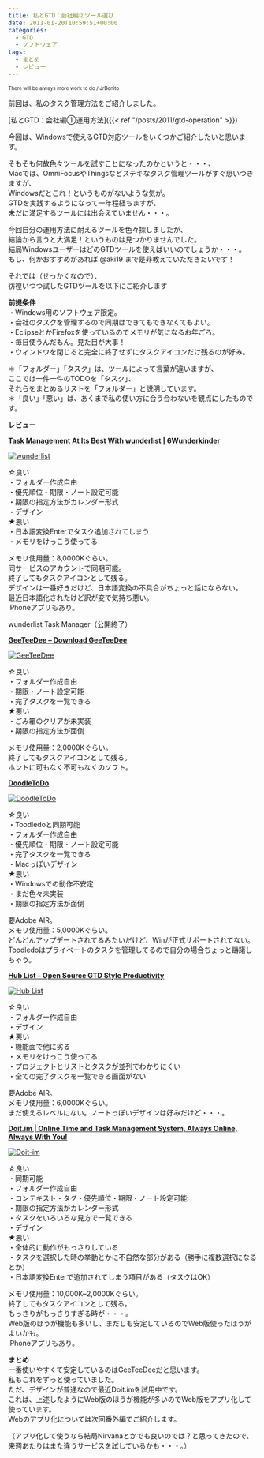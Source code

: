 ```yaml
---
title: 私とGTD：会社編②ツール選び
date: 2011-01-20T10:59:51+00:00
categories:
  - GTD
  - ソフトウェア
tags:
  - まとめ
  - レビュー
---
```

<span style="font-size:10px;"><a href="https://www.igosso.net/flk/3250247023.html" target="_blank"><img src="https://farm4.static.flickr.com/3469/3250247023_fc92731457_m.jpg" alt="" /></a><br />There will be always more work to do / JrBenito</span>

前回は、私のタスク管理方法をご紹介しました。

[私とGTD：会社編①運用方法]({{< ref "/posts/2011/gtd-operation" >}})

今回は、Windowsで使えるGTD対応ツールをいくつかご紹介したいと思います。

そもそも何故色々ツールを試すことになったのかというと・・・、  
Macでは、OmniFocusやThingsなどステキなタスク管理ツールがすぐ思いつきますが、  
Windowsだとこれ！というものがないような気が。  
GTDを実践するようになって一年程経ちますが、  
未だに満足するツールには出会えていません・・・。

今回自分の運用方法に耐えるツールを色々探しましたが、  
結論から言うと大満足！というものは見つかりませんでした。  
結局WindowsユーザーはどのGTDツールを使えばいいのでしょうか・・・。  
もし、何かおすすめがあれば @aki19 まで是非教えていただきたいです！

それでは（せっかくなので）、  
彷徨いつつ試したGTDツールを以下にご紹介します

<!--more-->

**前提条件**  
・Windows用のソフトウェア限定。  
・会社のタスクを管理するので同期はできてもできなくてもよい。  
・EclipseとかFirefoxを使っているのでメモリが気になるお年ごろ。  
・毎日使うんだもん。見た目が大事！  
・ウィンドウを閉じると完全に終了せずにタスクアイコンだけ残るのが好み。

＊「フォルダー」「タスク」は、ツールによって言葉が違いますが、  
ここでは一件一件のTODOを「タスク」、  
それらをまとめるリストを「フォルダー」と説明しています。  
＊「良い」「悪い」は、あくまで私の使い方に合う合わないを観点にしたものです。

**レビュー**

<div class="ShareInfo">
  <strong><a rel="nofollow" target="_blank" href="http://www.6wunderkinder.com/wunderlist/">Task Management At Its Best With wunderlist | 6Wunderkinder</a><a rel="nofollow" target="_blank" href="https://b.hatena.ne.jp/entry/http://www.6wunderkinder.com/wunderlist/"><img border="0" src="https://b.hatena.ne.jp/entry/image/http://www.6wunderkinder.com/wunderlist/" alt="" /></a></strong></p> 
  
  <div style="color:#808080;font-size:80%;">
  </div>
  
  <p>
    <strong></strong>
  </p>
</div>

<a href="http://www.flickr.com/photos/41082249@N07/5372512252/" title="wunderlist" rel="lightbox" class="lightview"><img alt="wunderlist" src="http://farm6.static.flickr.com/5247/5372512252_0cf587b12d_m.jpg" /></a>

☆良い  
・フォルダー作成自由  
・優先順位・期限・ノート設定可能  
・期限の指定方法がカレンダー形式  
・デザイン  
★悪い  
・日本語変換Enterでタスク追加されてしまう  
・メモリをけっこう使ってる

メモリ使用量：8,0000Kぐらい。  
同サービスのアカウントで同期可能。  
終了してもタスクアイコンとして残る。  
デザインは一番好きだけど、日本語変換の不具合がちょっと話にならない。  
最近日本語化されたけど訳が変で気持ち悪い。  
iPhoneアプリもあり。

wunderlist Task Manager（公開終了）

<div class="ShareInfo">
  <strong><a rel="nofollow" target="_blank" href="http://codea-dev.com/gtd/">GeeTeeDee &#8211; Download GeeTeeDee</a><a rel="nofollow" target="_blank" href="https://b.hatena.ne.jp/entry/http://codea-dev.com/gtd/"><img border="0" src="https://b.hatena.ne.jp/entry/image/http://codea-dev.com/gtd/" alt="" /></a></strong></p> 
  
  <div style="color:#808080;font-size:80%;">
  </div>
  
  <p>
    <strong></strong>
  </p>
</div>

<a href="http://www.flickr.com/photos/41082249@N07/5372512118/" title="GeeTeeDee" rel="lightbox" class="lightview"><img alt="GeeTeeDee" src="http://farm6.static.flickr.com/5281/5372512118_bc242e3f5e_m.jpg" /></a>

☆良い  
・フォルダー作成自由  
・期限・ノート設定可能  
・完了タスクを一覧できる  
★悪い  
・ごみ箱のクリアが未実装  
・期限の指定方法が面倒

メモリ使用量：2,0000Kぐらい。  
終了してもタスクアイコンとして残る。  
ホントに可もなく不可もなくのソフト。

<div class="ShareInfo">
  <strong><a rel="nofollow" target="_blank" href="http://doodletodo.wetcradle.com/">DoodleToDo</a><a rel="nofollow" target="_blank" href="https://b.hatena.ne.jp/entry/http://doodletodo.wetcradle.com/"><img border="0" src="https://b.hatena.ne.jp/entry/image/http://doodletodo.wetcradle.com/" alt="" /></a></strong></p> 
  
  <div style="color:#808080;font-size:80%;">
  </div>
  
  <p>
    <strong></strong>
  </p>
</div>

<a href="http://www.flickr.com/photos/41082249@N07/5372512154/" title="DoodleToDo" rel="lightbox" class="lightview"><img alt="DoodleToDo" src="http://farm6.static.flickr.com/5165/5372512154_8a527f1164_m.jpg" /></a>

☆良い  
・Toodledoと同期可能  
・フォルダー作成自由  
・優先順位・期限・ノート設定可能  
・完了タスクを一覧できる  
・Macっぽいデザイン  
★悪い  
・Windowsでの動作不安定  
・まだ色々未実装  
・期限の指定方法が面倒

要Adobe AIR。  
メモリ使用量：5,0000Kぐらい。  
どんどんアップデートされてるみたいだけど、Winが正式サポートされてない。  
Toodledoはプライベートのタスクを管理してるので自分の場合ちょっと躊躇しちゃう。

<div class="ShareInfo">
  <strong><a rel="nofollow" target="_blank" href="http://hublistapp.com/">Hub List &#8211; Open Source GTD Style Productivity</a><a rel="nofollow" target="_blank" href="https://b.hatena.ne.jp/entry/http://hublistapp.com/"><img border="0" src="https://b.hatena.ne.jp/entry/image/http://hublistapp.com/" alt="" /></a></strong></p> 
  
  <div style="color:#808080;font-size:80%;">
  </div>
  
  <p>
    <strong></strong>
  </p>
</div>

<a href="http://www.flickr.com/photos/41082249@N07/5372512182/" title="Hub List" rel="lightbox" class="lightview"><img alt="Hub List" src="http://farm6.static.flickr.com/5247/5372512182_5dcb15132f_m.jpg" /></a>

☆良い  
・フォルダー作成自由  
・デザイン  
★悪い  
・機能面で他に劣る  
・メモリをけっこう使ってる  
・プロジェクトとリストとタスクが並列でわかりにくい  
・全ての完了タスクを一覧できる画面がない

要Adobe AIR。  
メモリ使用量：6,0000Kぐらい。  
まだ使えるレベルにない。ノートっぽいデザインは好みだけど・・・。

<div class="ShareInfo">
  <strong><a rel="nofollow" target="_blank" href="https://i.doit.im/">Doit.im | Online Time and Task Management System, Always Online, Always With You!</a><a rel="nofollow" target="_blank" href="https://b.hatena.ne.jp/entry/https://i.doit.im/"><img border="0" src="https://b.hatena.ne.jp/entry/image/https://i.doit.im/" alt="" /></a></strong></p> 
  
  <div style="color:#808080;font-size:80%;">
  </div>
  
  <p>
    <strong></strong>
  </p>
</div>

<a href="http://www.flickr.com/photos/41082249@N07/5372512208/" title="Doit-im" rel="lightbox" class="lightview"><img alt="Doit-im" src="http://farm6.static.flickr.com/5008/5372512208_66850e62f6_m.jpg" /></a>

☆良い  
・同期可能  
・フォルダー作成自由  
・コンテキスト・タグ・優先順位・期限・ノート設定可能  
・期限の指定方法がカレンダー形式  
・タスクをいろいろな見方で一覧できる  
・デザイン  
★悪い  
・全体的に動作がもっさりしている  
・タスクを選択した時の挙動とかに不自然な部分がある（勝手に複数選択になるとか）  
・日本語変換Enterで追加されてしまう項目がある（タスクはOK）

メモリ使用量：10,000K~2,0000Kぐらい。  
終了してもタスクアイコンとして残る。  
もっさりがもっさりすぎる時が・・・。  
Web版のほうが機能も多いし、まだしも安定しているのでWeb版使ったほうがよいかも。  
iPhoneアプリもあり。

**まとめ**  
一番使いやすくて安定しているのはGeeTeeDeeだと思います。  
私もこれをずっと使っていました。  
ただ、デザインが普通なので最近Doit.imを試用中です。  
これは、上述したようにWeb版のほうが機能が多いのでWeb版をアプリ化して使っています。  
Webのアプリ化については次回番外編でご紹介します。

（アプリ化して使うなら結局Nirvanaとかでも良いのでは？と思ってきたので、  
来週あたりはまた違うサービスを試しているかも・・・。）
